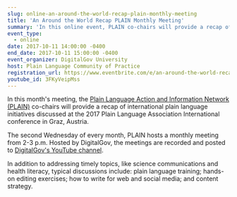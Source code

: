 ```yaml
---
slug: online-an-around-the-world-recap-plain-monthly-meeting
title: 'An Around the World Recap PLAIN Monthly Meeting'
summary: 'In this online event, PLAIN co-chairs will provide a recap of international plain language initiatives discussed at the 2017 Plain Language Association International conference in Graz, Austria.'
event_type: 
  - online
date: 2017-10-11 14:00:00 -0400
end_date: 2017-10-11 15:00:00 -0400
event_organizer: DigitalGov University
host: Plain Language Community of Practice
registration_url: https://www.eventbrite.com/e/an-around-the-world-recap-plain-monthly-meeting-registration-38539458558
youtube_id: 3FKyVeipMss
---
```


In this month's meeting, the [Plain Language Action and Information Network (PLAIN)](https://www.digitalgov.gov/communities/plain-language-community-of-practice/) co-chairs will provide a recap of international plain language initiatives discussed at the 2017 Plain Language Association International conference in Graz, Austria.

The second Wednesday of every month, PLAIN hosts a monthly meeting from 2-3 p.m. Hosted by DigitalGov, the meetings are recorded and posted to [DigitalGov's YouTube channel](https://www.youtube.com/digitalgov).

In addition to addressing timely topics, like science communications and health literacy, typical discussions include: plain language training; hands-on editing exercises; how to write for web and social media; and content strategy.
